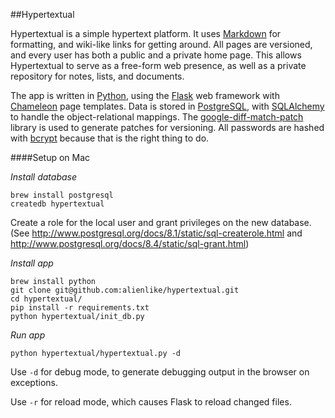 ##Hypertextual

Hypertextual is a simple hypertext platform. It uses [Markdown](http://daringfireball.net/projects/markdown/) for formatting, and wiki-like links for getting around. All pages are versioned, and every user has both a public and a private home page. This allows Hypertextual to serve as a free-form web presence, as well as a private repository for notes, lists, and documents.

The app is written in [Python](http://www.python.org/), using the [Flask](http://flask.pocoo.org/) web framework with [Chameleon](http://chameleon.readthedocs.org/en/latest/) page templates. Data is stored in [PostgreSQL](http://www.postgresql.org/), with [SQLAlchemy](http://www.sqlalchemy.org/) to handle the object-relational mappings. The [google-diff-match-patch](http://code.google.com/p/google-diff-match-patch/) library is used to generate patches for versioning. All passwords are hashed with [bcrypt](http://bcrypt.sourceforge.net/) because that is the right thing to do.

####Setup on Mac

_Install database_

    brew install postgresql
    createdb hypertextual

Create a role for the local user and grant privileges on the new database. (See http://www.postgresql.org/docs/8.1/static/sql-createrole.html and http://www.postgresql.org/docs/8.4/static/sql-grant.html)

_Install app_

    brew install python
    git clone git@github.com:alienlike/hypertextual.git
    cd hypertextual/
    pip install -r requirements.txt
    python hypertextual/init_db.py

_Run app_

    python hypertextual/hypertextual.py -d

Use `-d` for debug mode, to generate debugging output in the browser on exceptions.

Use `-r` for reload mode, which causes Flask to reload changed files.
